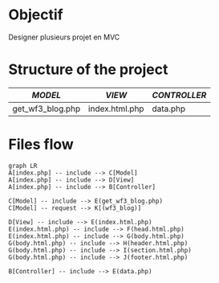 #  Objectif

Designer plusieurs projet en MVC

# Structure of the project 

|*MODEL* | *VIEW* | *CONTROLLER* |
|---|---|---|
| get_wf3_blog.php | index.html.php | data.php |

# Files flow

```mermaid
graph LR
A[index.php] -- include --> C[Model]
A[index.php] -- include --> D[View]
A[index.php] -- include --> B[Controller]

C[Model] -- include --> E(get_wf3_blog.php)
C[Model] -- request --> K[(wf3_blog)]

D[View] -- include --> E(index.html.php)
E(index.html.php) -- include --> F(head.html.php)
E(index.html.php) -- include --> G(body.html.php)
G(body.html.php) -- include --> H(header.html.php)
G(body.html.php) -- include --> I(section.html.php)
G(body.html.php) -- include --> J(footer.html.php)

B[Controller] -- include --> E(data.php)
```
